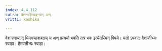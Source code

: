 ```yaml
---
index: 4.4.112
sutra: वेशन्तहिमवद्भ्याम् अण्
vritti: kashika

---
```

वेशन्तशब्दाद् धिमवच्छशब्दाच् च अण् प्रत्ययो भवति तत्र भवः इत्येतस्मिन् विषये। यतो ऽपवादः वैशन्तीभ्यः स्वाहा। हैमवतीभ्यः स्वाहा।